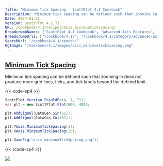 ```yaml
---
Title: "Minimum Tick Spacing - ScottPlot 4.1 Cookbook"
Description: "Minimum tick spacing can be defined such that zooming in does not produce more grid lines, ticks, and tick labels beyond the defined limit."
Date: 2024-01-21
Version: ScottPlot 4.1.71
URL: /cookbook/4.1/recipes/asis_minimumtickspacing/
BreadcrumbNames: ["ScottPlot 4.1 Cookbook", "Advanced Axis Features", "Minimum Tick Spacing"]
BreadcrumbUrls: ["/cookbook/4.1/", "/cookbook/4.1/category/advanced-axis-features", "/cookbook/4.1/recipes/asis_minimumtickspacing/"]
SearchUrl: "/cookbook/4.1/search/"
OgImage: "/cookbook/4.1/images/asis_minimumtickspacing.png"
---
```


<h2><a id='minimum-tick-spacing' href='/cookbook/4.1/recipes/asis_minimumtickspacing/'>Minimum Tick Spacing</a></h2>

Minimum tick spacing can be defined such that zooming in does not produce more grid lines, ticks, and tick labels beyond the defined limit.

{{< code-sp4 >}}

```cs
ScottPlot.Version.ShouldBe(4, 1, 71);
var plt = new ScottPlot.Plot(600, 400);

plt.AddSignal(DataGen.Sin(51));
plt.AddSignal(DataGen.Cos(51));

plt.YAxis.MinimumTickSpacing(1);
plt.XAxis.MinimumTickSpacing(25);

plt.SaveFig("asis_minimumTickSpacing.png");
```

{{< /code-sp4 >}}

<img src='../../images/asis_minimumtickspacing.png' class='d-block mx-auto my-5' />


